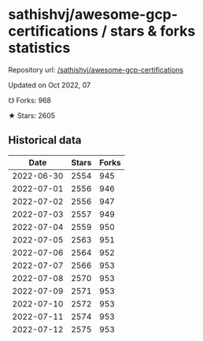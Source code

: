 # sathishvj/awesome-gcp-certifications / stars & forks statistics

Repository url: [/sathishvj/awesome-gcp-certifications](https://github.com/sathishvj/awesome-gcp-certifications)

Updated on Oct 2022, 07

☋ Forks: 968

★ Stars: 2605

## Historical data
| Date | Stars | Forks |
|------|-------|-------|
| 2022-06-30 | 2554 | 945 | 
| 2022-07-01 | 2556 | 946 | 
| 2022-07-02 | 2556 | 947 | 
| 2022-07-03 | 2557 | 949 | 
| 2022-07-04 | 2559 | 950 | 
| 2022-07-05 | 2563 | 951 | 
| 2022-07-06 | 2564 | 952 | 
| 2022-07-07 | 2566 | 953 | 
| 2022-07-08 | 2570 | 953 | 
| 2022-07-09 | 2571 | 953 | 
| 2022-07-10 | 2572 | 953 | 
| 2022-07-11 | 2574 | 953 | 
| 2022-07-12 | 2575 | 953 | 
| 2022-07-13 | 2579 | 955 | 
| 2022-07-14 | 2581 | 955 | 
| 2022-07-15 | 2582 | 956 | 
| 2022-07-16 | 2582 | 956 | 
| 2022-07-17 | 2583 | 957 | 
| 2022-07-18 | 2586 | 959 | 
| 2022-07-19 | 2586 | 960 | 
| 2022-07-20 | 2588 | 961 | 
| 2022-07-21 | 2590 | 963 | 
| 2022-07-22 | 2590 | 963 | 
| 2022-07-24 | 2590 | 963 | 
| 2022-07-25 | 2592 | 965 | 
| 2022-07-26 | 2595 | 965 | 
| 2022-07-27 | 2596 | 966 | 
| 2022-07-28 | 2601 | 967 | 
| 2022-07-29 | 2605 | 968 | 
| 2022-07-30 | 2605 | 968 | 


[Detailed charts & statistics for sathishvj/awesome-gcp-certifications](https://reviewgithub.com/rep/sathishvj/awesome-gcp-certifications)
